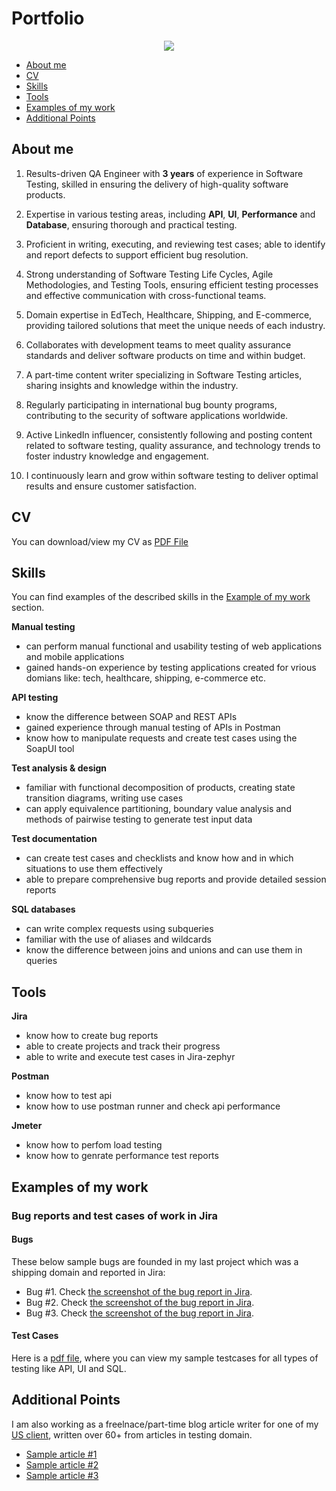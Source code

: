 # Portfolio
<p align="center">
  <img src="https://unsplash.com/photos/blue-work-harder-neon-signage-sm3Ub_IJKQg">
</p>

- [About me](#about-me)
- [CV](#cv)
- [Skills](#skills)
- [Tools](#tools)
- [Examples of my work](#examples-of-my-work)
- [Additional Points](#additional-points)
## About me
1. Results-driven QA Engineer with **3 years** of experience in Software Testing, skilled in ensuring the delivery of high-quality software products.

2. Expertise in various testing areas, including **API**, **UI**, **Performance** and **Database**, ensuring thorough and practical testing.

3. Proficient in writing, executing, and reviewing test cases; able to identify and report defects to support efficient bug resolution.

4. Strong understanding of Software Testing Life Cycles, Agile Methodologies, and Testing Tools, ensuring efficient testing processes and effective communication with cross-functional teams.

5. Domain expertise in EdTech, Healthcare, Shipping, and E-commerce, providing tailored solutions that meet the unique needs of each industry.

6. Collaborates with development teams to meet quality assurance standards and deliver software products on time and within budget.

7. A part-time content writer specializing in Software Testing articles, sharing insights and knowledge within the industry.

8. Regularly participating in international bug bounty programs, contributing to the security of software applications worldwide.

9. Active LinkedIn influencer, consistently following and posting content related to software testing, quality assurance, and technology trends to foster industry knowledge and engagement.

10. I continuously learn and grow within software testing to deliver optimal results and ensure customer satisfaction.
## CV
You can download/view my CV as [PDF File](https://drive.google.com/file/d/1tVwnCEYGn35zPi4RmxKib2dy_xgpH5kU/view?usp=drive_link)
## Skills
You can find examples of the described skills in the [Example of my work](#examples-of-my-work) section.

__Manual testing__
  * can perform manual functional and usability testing of web applications and mobile applications
  * gained hands-on experience by testing applications created for vrious domians like: tech, healthcare, shipping, e-commerce etc.

__API testing__
  * know the difference between SOAP and REST APIs
  * gained experience through manual testing of APIs in Postman
  * know how to manipulate requests and create test cases using the SoapUI tool

__Test analysis & design__
  * familiar with functional decomposition of products, creating state transition diagrams, writing use cases
  * can apply equivalence partitioning, boundary value analysis and methods of pairwise testing to generate test input data

__Test documentation__
  * can create test cases and checklists and know how and in which situations to use them effectively
  * able to prepare comprehensive bug reports and provide detailed session reports

__SQL databases__
  * can write complex requests using subqueries
  * familiar with the use of aliases and wildcards
  * know the difference between joins and unions and can use them in queries
## Tools

__Jira__
  * know how to create bug reports
  * able to create projects and track their progress
  * able to write and execute test cases in Jira-zephyr
    
__Postman__
  * know how to test api
  * know how to use postman runner and check api performance
    
__Jmeter__
  * know how to perfom load testing
  * know how to genrate performance test reports
    
## Examples of my work
### Bug reports and test cases of work in Jira
#### Bugs
These below sample bugs are founded in my last project which was a shipping domain and reported in Jira:
  * Bug #1. Check [the screenshot of the bug report in Jira](https://drive.google.com/file/d/1MF5nk3PN2rTo6es-ggwOkSqdpWVecqx4/view?usp=sharing).
  * Bug #2. Check [the screenshot of the bug report in Jira](https://drive.google.com/file/d/1cxSpuiq7fJdJ6vMsxDxBJ4zhgB_viHsC/view?usp=sharing).
  * Bug #3. Check [the screenshot of the bug report in Jira](https://drive.google.com/file/d/1Lzp0OVHE31IOOE_lTtLB_0HGdXvOS7ie/view?usp=sharing).
#### Test Cases
Here is a [pdf file](https://drive.google.com/file/d/1zvLkq5kLjTCiXM7apNjEXdVb1q9SAZMO/view?usp=drive_link), where you can view my sample testcases for all types of testing like API, UI and SQL.
## Additional Points
I am also working as a freelnace/part-time blog article writer for one of my [US client](https://automatenow.io/), written over 60+ from articles in testing domain.
  * [Sample article #1](https://automatenow.io/what-is-automated-testing/)
  * [Sample article #2](https://automatenow.io/api-design-development-with-postman/)
  * [Sample article #3](https://automatenow.io/what-is-git/)
 

